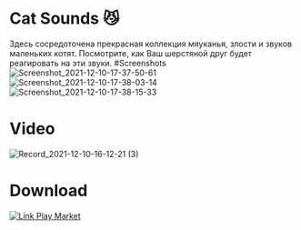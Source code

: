 # Cat Sounds :smirk_cat:
Здесь сосредоточена прекрасная коллекция мяуканья, злости и звуков маленьких котят. Посмотрите, как Ваш шерстяной друг будет реагировать на эти звуки.
#Screenshots
![Screenshot_2021-12-10-17-37-50-61](https://user-images.githubusercontent.com/62300353/145561097-71cd728f-56f9-4893-81ba-e153aed9db8c.jpg)
![Screenshot_2021-12-10-17-38-03-14](https://user-images.githubusercontent.com/62300353/145561111-944fac12-e70d-46b3-88a0-52c8cb00470b.jpg)
![Screenshot_2021-12-10-17-38-15-33](https://user-images.githubusercontent.com/62300353/145561124-fa910a87-d237-47d2-a1a6-a4709fd7ce3b.jpg)
# Video
![Record_2021-12-10-16-12-21 (3)](https://user-images.githubusercontent.com/62300353/145551730-2812c7da-64f4-4a8c-8242-1562f95cd69a.gif)
# Download
[![Link Play Market](https://user-images.githubusercontent.com/62300353/145561156-7ff5c372-db26-4304-8553-c4310cc926e2.png)](https://play.google.com/store/apps/details?id=com.alexeyyuditsky.catsounds)
